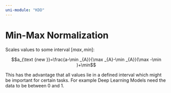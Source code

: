 ```yaml
---
uni-module: "KDD"
---
```


# Min-Max Normalization

Scales values to some interval $[max,min]$:

$$a_{\text {new }}=\frac{a-\min _{A}}{\max _{A}-\min _{A}}(\max -\min )+\min$$

This has the advantage that all values lie in a defined interval which might be important for certain tasks. For example Deep Learning Models need the data to be between 0 and 1.
